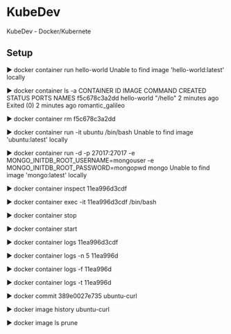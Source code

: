 # KubeDev
KubeDev - Docker/Kubernete


## Setup
▶ docker container run hello-world
Unable to find image 'hello-world:latest' locally

▶ docker container ls -a
CONTAINER ID   IMAGE         COMMAND    CREATED         STATUS                     PORTS     NAMES
f5c678c3a2dd   hello-world   "/hello"   2 minutes ago   Exited (0) 2 minutes ago             romantic_galileo

▶ docker container rm f5c678c3a2dd

▶ docker container run -it ubuntu /bin/bash
Unable to find image 'ubuntu:latest' locally

▶ docker container run -d -p 27017:27017 -e MONGO_INITDB_ROOT_USERNAME=mongouser -e MONGO_INITDB_ROOT_PASSWORD=mongopwd mongo
Unable to find image 'mongo:latest' locally

▶ docker container inspect 11ea996d3cdf

▶ docker container exec -it 11ea996d3cdf /bin/bash

▶ docker container stop

▶ docker container start

▶ docker container logs 11ea996d3cdf

▶ docker container logs -n 5  11ea996d

▶ docker container logs -f  11ea996d

▶ docker container logs -t  11ea996d

▶ docker commit 389e0027e735 ubuntu-curl

▶ docker image history ubuntu-curl

▶ docker image ls prune



















